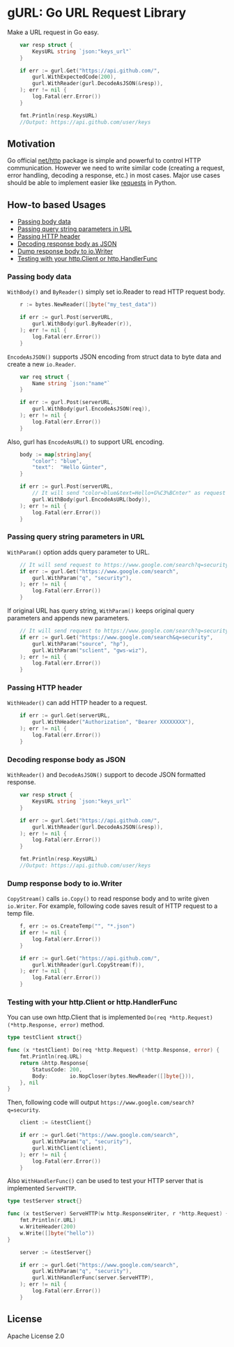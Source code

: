 # gURL: Go URL Request Library <!-- omit in toc -->

Make a URL request in Go easy.

```go
	var resp struct {
		KeysURL string `json:"keys_url"`
	}

	if err := gurl.Get("https://api.github.com/",
		gurl.WithExpectedCode(200),
		gurl.WithReader(gurl.DecodeAsJSON(&resp)),
	); err != nil {
		log.Fatal(err.Error())
	}

	fmt.Println(resp.KeysURL)
	//Output: https://api.github.com/user/keys
```

## Motivation <!-- omit in toc -->

Go official [net/http](https://pkg.go.dev/net/http) package is simple and powerful to control HTTP communication. However we need to write similar code (creating a request, error handling, decoding a response, etc.) in most cases. Major use cases should be able to implement easier like [requests](https://requests.readthedocs.io/en/latest/) in Python.

## How-to based Usages <!-- omit in toc -->

- [Passing body data](#passing-body-data)
- [Passing query string parameters in URL](#passing-query-string-parameters-in-url)
- [Passing HTTP header](#passing-http-header)
- [Decoding response body as JSON](#decoding-response-body-as-json)
- [Dump response body to io.Writer](#dump-response-body-to-iowriter)
- [Testing with your http.Client or http.HandlerFunc](#testing-with-your-httpclient-or-httphandlerfunc)

### Passing body data

`WithBody()` and `ByReader()` simply set io.Reader to read HTTP request body.

```go
	r := bytes.NewReader([]byte("my_test_data"))

	if err := gurl.Post(serverURL,
		gurl.WithBody(gurl.ByReader(r)),
	); err != nil {
		log.Fatal(err.Error())
	}
```

`EncodeAsJSON()` supports JSON encoding from struct data to byte data and create a new `io.Reader`.

```go
	var req struct {
		Name string `json:"name"`
	}

	if err := gurl.Post(serverURL,
		gurl.WithBody(gurl.EncodeAsJSON(req)),
	); err != nil {
		log.Fatal(err.Error())
	}
```

Also, gurl has `EncodeAsURL()` to support URL encoding.

```go
	body := map[string]any{
		"color": "blue",
		"text":  "Hello Günter",
	}

	if err := gurl.Post(serverURL,
		// It will send "color=blue&text=Hello+G%C3%BCnter" as request body
		gurl.WithBody(gurl.EncodeAsURL(body)),
	); err != nil {
		log.Fatal(err.Error())
	}
```

### Passing query string parameters in URL

`WithParam()` option adds query parameter to URL.

```go
	// It will send request to https://www.google.com/search?q=security
	if err := gurl.Get("https://www.google.com/search",
		gurl.WithParam("q", "security"),
	); err != nil {
		log.Fatal(err.Error())
	}
```

If original URL has query string, `WithParam()` keeps original query parameters and appends new parameters.

```go
	// It will send request to https://www.google.com/search?q=security&source=hp&sclient=gws-wiz
	if err := gurl.Get("https://www.google.com/search&q=security",
		gurl.WithParam("source", "hp"),
		gurl.WithParam("sclient", "gws-wiz"),
	); err != nil {
		log.Fatal(err.Error())
	}
```

### Passing HTTP header

`WithHeader()` can add HTTP header to a request.

```go
	if err := gurl.Get(serverURL,
		gurl.WithHeader("Authorization", "Bearer XXXXXXXX"),
	); err != nil {
		log.Fatal(err.Error())
	}
```

### Decoding response body as JSON

`WithReader()` and `DecodeAsJSON()` support to decode JSON formatted response.

```go
	var resp struct {
		KeysURL string `json:"keys_url"`
	}

	if err := gurl.Get("https://api.github.com/",
		gurl.WithReader(gurl.DecodeAsJSON(&resp)),
	); err != nil {
		log.Fatal(err.Error())
	}

	fmt.Println(resp.KeysURL)
	//Output: https://api.github.com/user/keys
```

### Dump response body to io.Writer

`CopyStream()` calls `io.Copy()` to read response body and to write given `io.Writer`. For example, following code saves result of HTTP request to a temp file.

```go
	f, err := os.CreateTemp("", "*.json")
	if err != nil {
		log.Fatal(err.Error())
	}

	if err := gurl.Get("https://api.github.com/",
		gurl.WithReader(gurl.CopyStream(f)),
	); err != nil {
		log.Fatal(err.Error())
	}
```

### Testing with your http.Client or http.HandlerFunc

You can use own http.Client that is implemented `Do(req *http.Request) (*http.Response, error)` method.

```go
type testClient struct{}

func (x *testClient) Do(req *http.Request) (*http.Response, error) {
	fmt.Println(req.URL)
	return &http.Response{
		StatusCode: 200,
		Body:       io.NopCloser(bytes.NewReader([]byte{})),
	}, nil
}
```

Then, following code will output `https://www.google.com/search?q=security`.

```go
	client := &testClient{}

	if err := gurl.Get("https://www.google.com/search",
		gurl.WithParam("q", "security"),
		gurl.WithClient(client),
	); err != nil {
		log.Fatal(err.Error())
	}
```

Also `WithHandlerFunc()` can be used to test your HTTP server that is implemented `ServeHTTP`.

```go
type testServer struct{}

func (x testServer) ServeHTTP(w http.ResponseWriter, r *http.Request) {
	fmt.Println(r.URL)
	w.WriteHeader(200)
	w.Write([]byte("hello"))
}
```

```go
	server := &testServer{}

	if err := gurl.Get("https://www.google.com/search",
		gurl.WithParam("q", "security"),
		gurl.WithHandlerFunc(server.ServeHTTP),
	); err != nil {
		log.Fatal(err.Error())
	}
```

## License  <!-- omit in toc -->

Apache License 2.0
